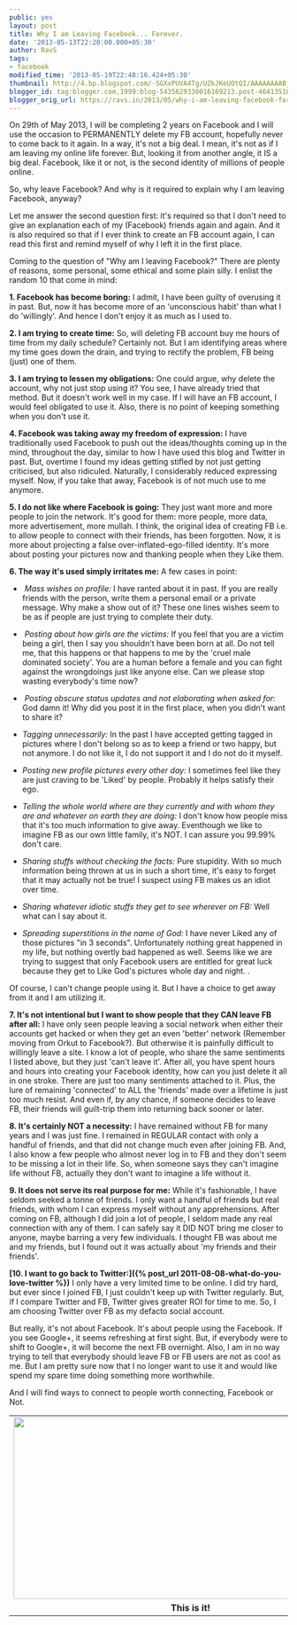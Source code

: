 ```yaml
---
public: yes
layout: post
title: Why I am Leaving Facebook... Forever.
date: '2013-05-13T22:20:00.000+05:30'
author: RavS
tags:
- facebook
modified_time: '2013-05-19T22:48:16.424+05:30'
thumbnail: http://4.bp.blogspot.com/-SGXxPUVA4Tg/UZkJKeUOtQI/AAAAAAAABjg/jCbBQ9bOAJc/s72-c/Ra+Vi.png
blogger_id: tag:blogger.com,1999:blog-5435629330016169213.post-4641351896907293584
blogger_orig_url: https://ravs.in/2013/05/why-i-am-leaving-facebook-forever.html
---
```


On 29th of May 2013, I will be completing 2 years on Facebook and I will use the occasion to PERMANENTLY delete my FB account, hopefully never to come back to it again. In a way, it's not a big deal. I mean, it's not as if I am leaving my online life forever. But, looking it from another angle, it IS a big deal. Facebook, like it or not, is the second identity of millions of people online. 

So, why leave Facebook? And why is it required to explain why I am leaving Facebook, anyway? 

Let me answer the second question first: it's required so that I don't need to give an explanation each of my (Facebook) friends again and again. And it is also required so that if I ever think to create an FB account again, I can read this first and remind myself of why I left it in the first place. 

Coming to the question of "Why am I leaving Facebook?" There are plenty of reasons, some personal, some ethical and some plain silly. I enlist the random 10 that come in mind: 

**1. Facebook has become boring:** I admit, I have been guilty of overusing it in past. But, now it has become more of an 'unconscious habit' than what I do 'willingly'. And hence I don't enjoy it as much as I used to.

**2. I am trying to create time:** So, will deleting FB account buy me hours of time from my daily schedule? Certainly not. But I am identifying areas where my time goes down the drain, and trying to rectify the problem, FB being (just) one of them. 

**3. I am trying to lessen my obligations:** One could argue, why delete the account, why not just stop using it? You see, I have already tried that method. But it doesn't work well in my case. If I will have an FB account, I would feel obligated to use it. Also, there is no point of keeping something when you don't use it. 

**4. Facebook was taking away my freedom of expression:** I have traditionally used Facebook to push out the ideas/thoughts coming up in the mind, throughout the day, similar to how I have used this blog and Twitter in past. But, overtime I found my ideas getting stifled by not just getting criticised, but also ridiculed. Naturally, I considerably reduced expressing myself. Now, if you take that away, Facebook is of not much use to me anymore. 

**5. I do not like where Facebook is going:** They just want more and more people to join the network. It's good for them: more people, more data, more advertisement, more mullah. I think, the original idea of creating FB i.e. to allow people to connect with their friends, has been forgotten. Now, it is more about projecting a false over-inflated-ego-filled identity. It's more about posting your pictures now and thanking people when they Like them. 

**6. The way it's used simply irritates me:** A few cases in point: 

-  _Mass wishes on profile:_ I have ranted about it in past. If you are really friends with the person, write them a personal email or a private message. Why make a show out of it? These one lines wishes seem to be as if people are just trying to complete their duty. 

-  _Posting about how girls are the victims:_ If you feel that you are a victim being a girl, then I say you shouldn't have been born at all. Do not tell me, that this happens or that happens to me by the 'cruel male dominated society'. You are a human before a female and you can fight against the wrongdoings just like anyone else. Can we please stop wasting everybody's time now?

-  _Posting obscure status updates and not elaborating when asked for:_ God damn it! Why did you post it in the first place, when you didn't want to share it?

- _Tagging unnecessarily:_ In the past I have accepted getting tagged in pictures where I don't belong so as to keep a friend or two happy, but not anymore. I do not like it, I do not support it and I do not do it myself.

- _Posting new profile pictures every other day:_ I sometimes feel like they are just craving to be 'Liked' by people. Probably it helps satisfy their ego.

- _Telling the whole world where are they currently and with whom they are and whatever on earth they are doing:_ I don't know how people miss that it's too much information to give away. Eventhough we like to imagine FB as our own little family, it's NOT. I can assure you 99.99% don't care. 

- _Sharing stuffs without checking the facts:_ Pure stupidity. With so much information being thrown at us in such a short time, it's easy to forget that it may actually not be true! I suspect using FB makes us an idiot over time.

- _Sharing whatever idiotic stuffs they get to see wherever on FB:_ Well what can I say about it.

- _Spreading superstitions in the name of God:_ I have never Liked any of those pictures "in 3 seconds". Unfortunately nothing great happened in my life, but nothing overtly bad happened as well. Seems like we are trying to suggest that only Facebook users are entitled for great luck because they get to Like God's pictures whole day and night. .

Of course, I can't change people using it. But I have a choice to get away from it and I am utilizing it.

**7. It's not intentional but I want to show people that they CAN leave FB after all:** I have only seen people leaving a social network when either their accounts get hacked or when they get an even 'better' network (Remember moving from Orkut to Facebook?). But otherwise it is painfully difficult to willingly leave a site. I know a lot of people, who share the same sentiments I listed above, but they just 'can't leave it'. After all, you have spent hours and hours into creating your Facebook identity, how can you just delete it all in one stroke. There are just too many sentiments attached to it. Plus, the lure of remaining 'connected' to ALL the 'friends' made over a lifetime is just too much resist. And even if, by any chance, if someone decides to leave FB, their friends will guilt-trip them into returning back sooner or later. 

**8. It's certainly NOT a necessity:** I have remained without FB for many years and I was just fine. I remained in REGULAR contact with only a handful of friends, and that did not change much even after joining FB. And, I also know a few people who almost never log in to FB and they don't seem to be missing a lot in their life. So, when someone says they can't imagine life without FB, actually they don't want to imagine a life without it. 

**9. It does not serve its real purpose for me:** While it's fashionable, I have seldom seeked a tonne of friends. I only want a handful of friends but real friends, with whom I can express myself without any apprehensions. After coming on FB, although I did join a lot of people, I seldom made any real connection with any of them. I can safely say it DID NOT bring me closer to anyone, maybe barring a very few individuals. I thought FB was about me and my friends, but I found out it was actually about 'my friends and their friends'. 

**[10. I want to go back to Twitter:]({% post_url 2011-08-08-what-do-you-love-twitter %})** I only have a very limited time to be online. I did try hard, but ever since I joined FB, I just couldn't keep up with Twitter regularly. But, if I compare Twitter and FB, Twitter gives greater ROI for time to me. So, I am choosing Twitter over FB as my defacto social account. 

But really, it's not about Facebook. It's about people using the Facebook. If you see Google+, it seems refreshing at first sight. But, if everybody were to shift to Google+, it will become the next FB overnight. Also, I am in no way trying to tell that everybody should leave FB or FB users are not as coo! as me. But I am pretty sure now that I no longer want to use it and would like spend my spare time doing something more worthwhile. 

And I will find ways to connect to people worth connecting, Facebook or Not.

<table align="center" cellpadding="0" cellspacing="0" class="tr-caption-container" style="margin-left: auto; margin-right: auto; text-align: center;"><tbody><tr><td style="text-align: center;"><a href="http://4.bp.blogspot.com/-SGXxPUVA4Tg/UZkJKeUOtQI/AAAAAAAABjg/jCbBQ9bOAJc/s1600/Ra+Vi.png" imageanchor="1" style="margin-left: auto; margin-right: auto;"><img border="0" height="328" src="http://4.bp.blogspot.com/-SGXxPUVA4Tg/UZkJKeUOtQI/AAAAAAAABjg/jCbBQ9bOAJc/s640/Ra+Vi.png" width="640"></a></td></tr><tr><td class="tr-caption" style="text-align: center;"><b>This is it!</b></td></tr></tbody></table>
